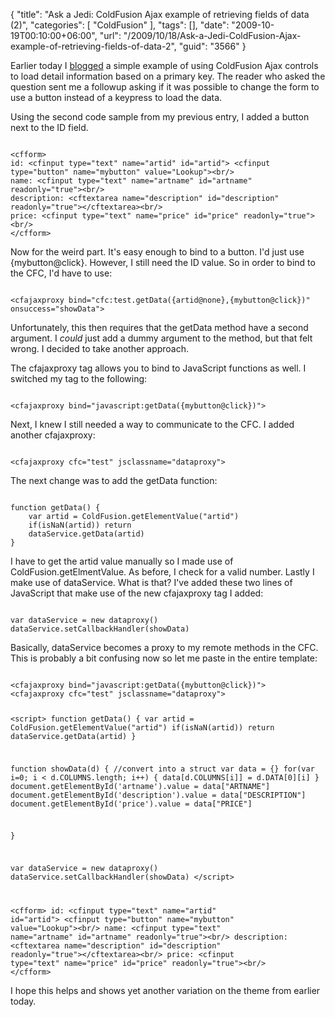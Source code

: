 {
	"title": "Ask a Jedi: ColdFusion Ajax example of retrieving fields of data (2)",
	"categories": [
		"ColdFusion"
	],
	"tags": [],
	"date": "2009-10-19T00:10:00+06:00",
	"url": "/2009/10/18/Ask-a-Jedi-ColdFusion-Ajax-example-of-retrieving-fields-of-data-2",
	"guid": "3566"
}

Earlier today I <a href="http://www.raymondcamden.com/index.cfm/2009/10/18/Ask-a-Jedi-ColdFusion-Ajax-example-of-retrieving-fields-of-data">blogged</a> a simple example of using ColdFusion Ajax controls to load detail information based on a primary key. The reader who asked the question sent me a followup asking if it was possible to change the form to use a button instead of a keypress to load the data.
<!--more-->
Using the second code sample from my previous entry, I added a button next to the ID field.

<code>
&lt;cfform&gt;
id: &lt;cfinput type="text" name="artid" id="artid"&gt; &lt;cfinput type="button" name="mybutton" value="Lookup"&gt;&lt;br/&gt;
name: &lt;cfinput type="text" name="artname" id="artname" readonly="true"&gt;&lt;br/&gt;
description: &lt;cftextarea name="description" id="description" readonly="true"&gt;&lt;/cftextarea&gt;&lt;br/&gt;
price: &lt;cfinput type="text" name="price" id="price" readonly="true"&gt;&lt;br/&gt;
&lt;/cfform&gt;
</code>

Now for the weird part. It's easy enough to bind to a button. I'd just use {mybutton@click}. However, I still need the ID value. So in order to bind to the CFC, I'd have to use:

<code>
&lt;cfajaxproxy bind="cfc:test.getData({artid@none},{mybutton@click})" onsuccess="showData"&gt;
</code>

Unfortunately, this then requires that the getData method have a second argument. I <i>could</i> just add a dummy argument to the method, but that felt wrong. I decided to take another approach.

The cfajaxproxy tag allows you to bind to JavaScript functions as well. I switched my tag to the following:

<code>
&lt;cfajaxproxy bind="javascript:getData({mybutton@click})"&gt;
</code>

Next, I knew I still needed a way to communicate to the CFC. I added another cfajaxproxy:

<code>
&lt;cfajaxproxy cfc="test" jsclassname="dataproxy"&gt;
</code>

The next change was to add the getData function:

<code>
function getData() {
	var artid = ColdFusion.getElementValue("artid")
	if(isNaN(artid)) return
	dataService.getData(artid)
}
</code>

I have to get the artid value manually so I made use of ColdFusion.getElmentValue. As before, I check for a valid number. Lastly I make use of dataService. What is that? I've added these two lines of JavaScript that make use of the new cfajaxproxy tag I added:

<code>
var dataService = new dataproxy()
dataService.setCallbackHandler(showData)
</code>

Basically, dataService becomes a proxy to my remote methods in the CFC. This is probably a bit confusing now so let me paste in the entire template:

<code>
&lt;cfajaxproxy bind="javascript:getData({mybutton@click})"&gt;
&lt;cfajaxproxy cfc="test" jsclassname="dataproxy"&gt;

&lt;script&gt;
function getData() {
	var artid = ColdFusion.getElementValue("artid")
	if(isNaN(artid)) return
	dataService.getData(artid)
}

function showData(d) {
	//convert into a struct
	var data = {}
	for(var i=0; i &lt; d.COLUMNS.length; i++) {
		data[d.COLUMNS[i]] = d.DATA[0][i]
	}
	document.getElementById('artname').value = data["ARTNAME"]
	document.getElementById('description').value = data["DESCRIPTION"]
	document.getElementById('price').value = data["PRICE"]
	
}

var dataService = new dataproxy()
dataService.setCallbackHandler(showData)
&lt;/script&gt;

&lt;cfform&gt;
id: &lt;cfinput type="text" name="artid" id="artid"&gt; &lt;cfinput type="button" name="mybutton" value="Lookup"&gt;&lt;br/&gt;
name: &lt;cfinput type="text" name="artname" id="artname" readonly="true"&gt;&lt;br/&gt;
description: &lt;cftextarea name="description" id="description" readonly="true"&gt;&lt;/cftextarea&gt;&lt;br/&gt;
price: &lt;cfinput type="text" name="price" id="price" readonly="true"&gt;&lt;br/&gt;
&lt;/cfform&gt;
</code>

I hope this helps and shows yet another variation on the theme from earlier today.